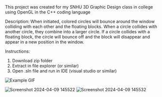 This project was created for my SNHU 3D Graphic Design class in college using OpenGL in the C++ coding language

Description:
When initiated, colored circles will bounce around the window colliding with each other and the floating blocks. When a circle collides with another circle, they combine into a larger circle. If a circle collides with a floating block, the circle will bounce off and the block will disappear and appear in a new position in the window. 

Instructions:
1. Download zip folder
2. Extract in file explorer (or similar)
3. Open .sln file and run in IDE (visual studio or similar)

![Example GIF]([https://i.imgur.com/example.gif](https://imgur.com/a/EFYFAhA.gif))


![Screenshot 2024-04-09 145522](https://github.com/ErikSierra/2D-animation/assets/120680439/4509d256-fe16-4a51-94ab-56eee48bf8e4)
![Screenshot 2024-04-09 145532](https://github.com/ErikSierra/2D-animation/assets/120680439/97c83405-e5b5-49e2-9534-7f375dfdd3f6)

